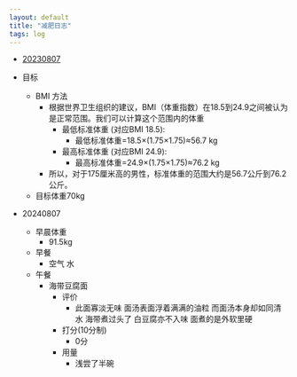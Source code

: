```yaml
---
layout: default
title: "减肥日志"
tags: log
---
```


- [20230807](#20230807)

- 目标
  - BMI 方法
    - 根据世界卫生组织的建议，BMI（体重指数）在18.5到24.9之间被认为是正常范围。我们可以计算这个范围内的体重
      - 最低标准体重 (对应BMI 18.5):
        - 最低标准体重=18.5×(1.75×1.75)≈56.7 kg
      - 最高标准体重 (对应BMI 24.9):
        - 最高标准体重=24.9×(1.75×1.75)≈76.2 kg
    - 所以，对于175厘米高的男性，标准体重的范围大约是56.7公斤到76.2公斤。
  - 目标体重70kg
- 20240807
  - 早晨体重
    - 91.5kg
  - 早餐
    - 空气 水
  - 午餐
    - 海带豆腐面 
      - 评价
        - 此面寡淡无味 面汤表面浮着满满的油粒 而面汤本身却如同清水 海带煮过头了 白豆腐亦不入味 面煮的是外软里硬 
      - 打分(10分制)
        - 0分
      - 用量
        - 浅尝了半碗 
  
